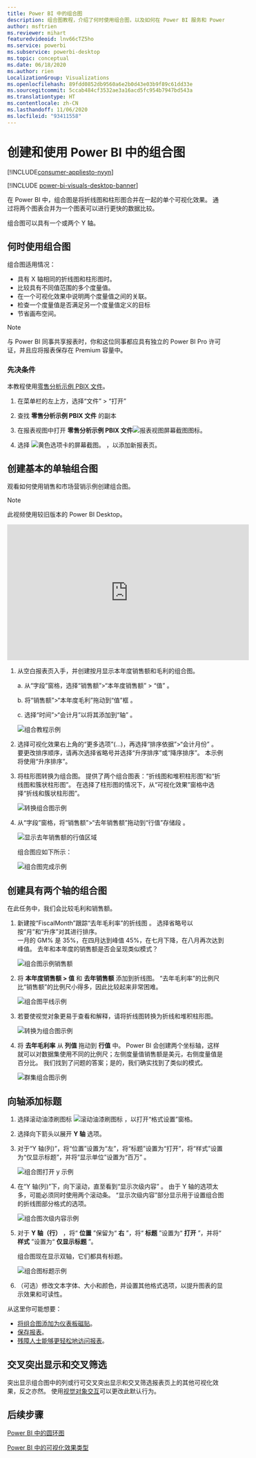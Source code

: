 ```yaml
---
title: Power BI 中的组合图
description: 组合图教程，介绍了何时使用组合图，以及如何在 Power BI 服务和 Power BI Desktop 中生成组合图。
author: msftrien
ms.reviewer: mihart
featuredvideoid: lnv66cTZ5ho
ms.service: powerbi
ms.subservice: powerbi-desktop
ms.topic: conceptual
ms.date: 06/18/2020
ms.author: rien
LocalizationGroup: Visualizations
ms.openlocfilehash: 89fdd0852db9560a6e2b0d43e03b9f89c61dd33e
ms.sourcegitcommit: 5ccab484cf3532ae3a16acd5fc954b7947bd543a
ms.translationtype: HT
ms.contentlocale: zh-CN
ms.lasthandoff: 11/06/2020
ms.locfileid: "93411558"
---
```

# <a name="create-and-use-combo-charts-in-power-bi"></a>创建和使用 Power BI 中的组合图

[!INCLUDE[consumer-appliesto-nyyn](../includes/consumer-appliesto-nyyn.md)]

[!INCLUDE [power-bi-visuals-desktop-banner](../includes/power-bi-visuals-desktop-banner.md)]

在 Power BI 中，组合图是将折线图和柱形图合并在一起的单个可视化效果。 通过将两个图表合并为一个图表可以进行更快的数据比较。

组合图可以具有一个或两个 Y 轴。

## <a name="when-to-use-a-combo-chart"></a>何时使用组合图
组合图适用情况：

* 具有 X 轴相同的折线图和柱形图时。
* 比较具有不同值范围的多个度量值。
* 在一个可视化效果中说明两个度量值之间的关联。
* 检查一个度量值是否满足另一个度量值定义的目标
* 节省画布空间。

> [!NOTE]
> 与 Power BI 同事共享报表时，你和这位同事都应具有独立的 Power BI Pro 许可证，并且应将报表保存在 Premium 容量中。

### <a name="prerequisites"></a>先决条件
本教程使用[零售分析示例 PBIX 文件](https://download.microsoft.com/download/9/6/D/96DDC2FF-2568-491D-AAFA-AFDD6F763AE3/Retail%20Analysis%20Sample%20PBIX.pbix)。

1. 在菜单栏的左上方，选择“文件” > “打开” 
   
2. 查找 **零售分析示例 PBIX 文件** 的副本

1. 在报表视图中打开 **零售分析示例 PBIX 文件**![报表视图屏幕截图图标](media/power-bi-visualization-kpi/power-bi-report-view.png)。

1. 选择 ![黄色选项卡的屏幕截图。](media/power-bi-visualization-kpi/power-bi-yellow-tab.png) ，以添加新报表页。



## <a name="create-a-basic-single-axis-combo-chart"></a>创建基本的单轴组合图
观看如何使用销售和市场营销示例创建组合图。
   > [!NOTE]
   > 此视频使用较旧版本的 Power BI Desktop。
   > 
   > 
<iframe width="560" height="315" src="https://www.youtube.com/embed/lnv66cTZ5ho?list=PL1N57mwBHtN0JFoKSR0n-tBkUJHeMP2cP" frameborder="0" allowfullscreen></iframe>  

<a name="create"></a>

1. 从空白报表页入手，并创建按月显示本年度销售额和毛利的组合图。

    a.  从“字段”窗格，选择“销售额”\>“本年度销售额” > “值”  。

    b.  将“销售额”\>“本年度毛利”拖动到“值”框  。

    c. 选择“时间”\>“会计月”以将其添加到“轴”  。

    ![组合教程示例](media/power-bi-visualization-combo-chart/combotutorial1new.png)
5. 选择可视化效果右上角的“更多选项”(…)，再选择“排序依据”>“会计月份” 。 要更改排序顺序，请再次选择省略号并选择“升序排序”或“降序排序”。 本示例将使用“升序排序”。

6. 将柱形图转换为组合图。 提供了两个组合图表：“折线图和堆积柱形图”和“折线图和簇状柱形图”。 在选择了柱形图的情况下，从“可视化效果”窗格中选择“折线和簇状柱形图”。

    ![转换组合图示例](media/power-bi-visualization-combo-chart/converttocombo-new2.png)
7. 从“字段”窗格，将“销售额”\>“去年销售额”拖动到“行值”存储段   。

   ![显示去年销售额的行值区域](media/power-bi-visualization-combo-chart/linevaluebucket.png)

   组合图应如下所示：

   ![组合图完成示例](media/power-bi-visualization-combo-chart/combochartdone-new.png)

## <a name="create-a-combo-chart-with-two-axes"></a>创建具有两个轴的组合图
在此任务中，我们会比较毛利和销售额。

1. 新建按“FiscalMonth”跟踪“去年毛利率”的折线图 。 选择省略号以按“月”和“升序”对其进行排序。  
一月的 GM% 是 35%，在四月达到峰值 45%，在七月下降，在八月再次达到峰值。 去年和本年度的销售额是否会呈现类似模式？

   ![组合图示例销售额](media/power-bi-visualization-combo-chart/combo1-new.png)
2. 将 **本年度销售额 > 值** 和 **去年销售额** 添加到折线图。 “去年毛利率”的比例尺比“销售额”的比例尺小得多，因此比较起来非常困难。      

   ![组合图平线示例](media/power-bi-visualization-combo-chart/flatline-new.png)
3. 若要使视觉对象更易于查看和解释，请将折线图转换为折线和堆积柱形图。

   ![转换为组合图示例](media/power-bi-visualization-combo-chart/converttocombo-new.png)

4. 将 **去年毛利率** 从 **列值** 拖动到 **行值** 中。 Power BI 会创建两个坐标轴，这样就可以对数据集使用不同的比例尺；左侧度量值销售额是美元，右侧度量值是百分比。 我们找到了问题的答案；是的，我们确实找到了类似的模式。

   ![群集组合图示例](media/power-bi-visualization-combo-chart/power-bi-clustered-combo.png)    

## <a name="add-titles-to-the-axes"></a>向轴添加标题
1. 选择滚动油漆刷图标 ![滚动油漆刷图标](media/power-bi-visualization-combo-chart/power-bi-paintroller.png) ，以打开“格式设置”窗格。
1. 选择向下箭头以展开 **Y 轴** 选项。
1. 对于“Y 轴(列)”，将“位置”设置为“左”，将“标题”设置为“打开”，将“样式”设置为“仅显示标题”，并将“显示单位”设置为“百万”        。

   ![组合图打开 y 示例](media/power-bi-visualization-combo-chart/power-bi-open-y.png)
4. 在“Y 轴(列)”下，向下滚动，直至看到“显示次级内容” 。 由于 Y 轴的选项太多，可能必须同时使用两个滚动条。 “显示次级内容”部分显示用于设置组合图的折线图部分格式的选项。

   ![组合图次级内容示例](media/power-bi-visualization-combo-chart/power-bi-secondary.png)
5. 对于 **Y 轴（行）** ，将“ **位置** ”保留为“ **右** ”，将“ **标题** ”设置为“ **打开** ”，并将“ **样式** ”设置为“ **仅显示标题** ”。

   组合图现在显示双轴，它们都具有标题。

   ![组合图标题示例](media/power-bi-visualization-combo-chart/power-bi-2-titles.png)

6. （可选）修改文本字体、大小和颜色，并设置其他格式选项，以提升图表的显示效果和可读性。

从这里你可能想要：

* [将组合图添加为仪表板磁贴](../create-reports/service-dashboard-tiles.md)。
* [保存报表](../create-reports/service-report-save.md)。
* [残障人士能够更轻松地访问报表](../create-reports/desktop-accessibility-overview.md)。

## <a name="cross-highlighting-and-cross-filtering"></a>交叉突出显示和交叉筛选

突出显示组合图中的列或行可交叉突出显示和交叉筛选报表页上的其他可视化效果，反之亦然。 使用[视觉对象交互](../create-reports/service-reports-visual-interactions.md)可以更改此默认行为。

## <a name="next-steps"></a>后续步骤

[Power BI 中的圆环图](power-bi-visualization-doughnut-charts.md)

[Power BI 中的可视化效果类型](power-bi-visualization-types-for-reports-and-q-and-a.md)
